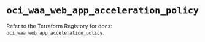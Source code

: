 # `oci_waa_web_app_acceleration_policy`

Refer to the Terraform Registory for docs: [`oci_waa_web_app_acceleration_policy`](https://registry.terraform.io/providers/oracle/oci/6.18.0/docs/resources/waa_web_app_acceleration_policy).
